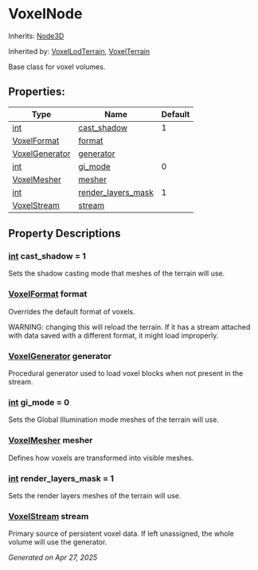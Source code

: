 # VoxelNode

Inherits: [Node3D](https://docs.godotengine.org/en/stable/classes/class_node3d.html)

Inherited by: [VoxelLodTerrain](VoxelLodTerrain.md), [VoxelTerrain](VoxelTerrain.md)

Base class for voxel volumes.

## Properties: 


Type                                                                  | Name                                         | Default 
--------------------------------------------------------------------- | -------------------------------------------- | --------
[int](https://docs.godotengine.org/en/stable/classes/class_int.html)  | [cast_shadow](#i_cast_shadow)                | 1       
[VoxelFormat](VoxelFormat.md)                                         | [format](#i_format)                          |         
[VoxelGenerator](VoxelGenerator.md)                                   | [generator](#i_generator)                    |         
[int](https://docs.godotengine.org/en/stable/classes/class_int.html)  | [gi_mode](#i_gi_mode)                        | 0       
[VoxelMesher](VoxelMesher.md)                                         | [mesher](#i_mesher)                          |         
[int](https://docs.godotengine.org/en/stable/classes/class_int.html)  | [render_layers_mask](#i_render_layers_mask)  | 1       
[VoxelStream](VoxelStream.md)                                         | [stream](#i_stream)                          |         
<p></p>

## Property Descriptions

### [int](https://docs.godotengine.org/en/stable/classes/class_int.html)<span id="i_cast_shadow"></span> **cast_shadow** = 1

Sets the shadow casting mode that meshes of the terrain will use.

### [VoxelFormat](VoxelFormat.md)<span id="i_format"></span> **format**

Overrides the default format of voxels.

WARNING: changing this will reload the terrain. If it has a stream attached with data saved with a different format, it might load improperly.

### [VoxelGenerator](VoxelGenerator.md)<span id="i_generator"></span> **generator**

Procedural generator used to load voxel blocks when not present in the stream.

### [int](https://docs.godotengine.org/en/stable/classes/class_int.html)<span id="i_gi_mode"></span> **gi_mode** = 0

Sets the Global Illumination mode meshes of the terrain will use.

### [VoxelMesher](VoxelMesher.md)<span id="i_mesher"></span> **mesher**

Defines how voxels are transformed into visible meshes.

### [int](https://docs.godotengine.org/en/stable/classes/class_int.html)<span id="i_render_layers_mask"></span> **render_layers_mask** = 1

Sets the render layers meshes of the terrain will use.

### [VoxelStream](VoxelStream.md)<span id="i_stream"></span> **stream**

Primary source of persistent voxel data. If left unassigned, the whole volume will use the generator.

_Generated on Apr 27, 2025_
